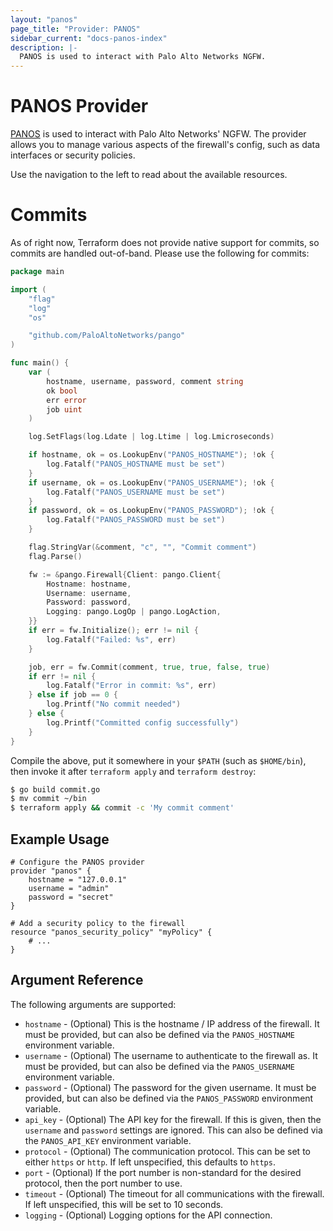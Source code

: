 ```yaml
---
layout: "panos"
page_title: "Provider: PANOS"
sidebar_current: "docs-panos-index"
description: |-
  PANOS is used to interact with Palo Alto Networks NGFW.
---
```


# PANOS Provider

[PANOS](https://www.paloaltonetworks.com/) is used to interact with Palo Alto
Networks' NGFW.  The provider allows you to manage various aspects of the
firewall's config, such as data interfaces or security policies.

Use the navigation to the left to read about the available resources.

# Commits

As of right now, Terraform does not provide native support for commits, so
commits are handled out-of-band.  Please use the following for commits:

```go
package main

import (
    "flag"
    "log"
    "os"

    "github.com/PaloAltoNetworks/pango"
)

func main() {
    var (
        hostname, username, password, comment string
        ok bool
        err error
        job uint
    )

    log.SetFlags(log.Ldate | log.Ltime | log.Lmicroseconds)

    if hostname, ok = os.LookupEnv("PANOS_HOSTNAME"); !ok {
        log.Fatalf("PANOS_HOSTNAME must be set")
    }
    if username, ok = os.LookupEnv("PANOS_USERNAME"); !ok {
        log.Fatalf("PANOS_USERNAME must be set")
    }
    if password, ok = os.LookupEnv("PANOS_PASSWORD"); !ok {
        log.Fatalf("PANOS_PASSWORD must be set")
    }

    flag.StringVar(&comment, "c", "", "Commit comment")
    flag.Parse()

    fw := &pango.Firewall{Client: pango.Client{
        Hostname: hostname,
        Username: username,
        Password: password,
        Logging: pango.LogOp | pango.LogAction,
    }}
    if err = fw.Initialize(); err != nil {
        log.Fatalf("Failed: %s", err)
    }

    job, err = fw.Commit(comment, true, true, false, true)
    if err != nil {
        log.Fatalf("Error in commit: %s", err)
    } else if job == 0 {
        log.Printf("No commit needed")
    } else {
        log.Printf("Committed config successfully")
    }
}
```

Compile the above, put it somewhere in your `$PATH` (such as `$HOME/bin`),
then invoke it after `terraform apply` and `terraform destroy`:

```bash
$ go build commit.go
$ mv commit ~/bin
$ terraform apply && commit -c 'My commit comment'
```

## Example Usage

```hcl
# Configure the PANOS provider
provider "panos" {
    hostname = "127.0.0.1"
    username = "admin"
    password = "secret"
}

# Add a security policy to the firewall
resource "panos_security_policy" "myPolicy" {
    # ...
}
```

## Argument Reference

The following arguments are supported:

* `hostname` - (Optional) This is the hostname / IP address of the firewall.  It
  must be provided, but can also be defined via the `PANOS_HOSTNAME`
  environment variable.
* `username` - (Optional) The username to authenticate to the firewall as.  It
  must be provided, but can also be defined via the `PANOS_USERNAME`
  environment variable.
* `password` - (Optional) The password for the given username. It must be
  provided, but can also be defined via the `PANOS_PASSWORD` environment
  variable.
* `api_key` - (Optional) The API key for the firewall.  If this is given, then
  the `username` and `password` settings are ignored.  This can also be defined
  via the `PANOS_API_KEY` environment variable.
* `protocol` - (Optional) The communication protocol.  This can be set to
  either `https` or `http`.  If left unspecified, this defaults to `https`.  
* `port` - (Optional) If the port number is non-standard for the desired
  protocol, then the port number to use.
* `timeout` - (Optional) The timeout for all communications with the
  firewall.  If left unspecified, this will be set to 10 seconds.
* `logging` - (Optional) Logging options for the API connection.
